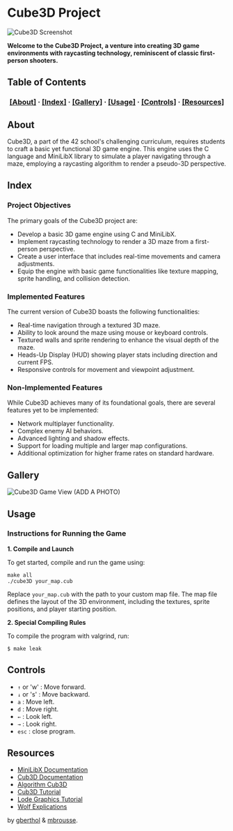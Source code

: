 # Cube3D Project

![Cube3D Screenshot](https://imgur.com/WOr2YWP)

**Welcome to the Cube3D Project, a venture into creating 3D game environments with raycasting technology, reminiscent of classic first-person shooters.**

## Table of Contents

<h3 align="center">
	<a href="#about">[About]</a>
	<span> · </span>
	<a href="#index">[Index]</a>
	<span> · </span>
	<a href="#gallery">[Gallery]</a>
	<span> · </span>
    <a href="#usage">[Usage]</a>
    <span> · </span>
	<a href="#controls">[Controls]</a>
    <span> · </span>
	<a href="#resources">[Resources]</a>
</h3>

## About

Cube3D, a part of the 42 school's challenging curriculum, requires students to craft a basic yet functional 3D game engine. This engine uses the C language and MiniLibX library to simulate a player navigating through a maze, employing a raycasting algorithm to render a pseudo-3D perspective.

## Index

### Project Objectives

The primary goals of the Cube3D project are:
- Develop a basic 3D game engine using C and MiniLibX.
- Implement raycasting technology to render a 3D maze from a first-person perspective.
- Create a user interface that includes real-time movements and camera adjustments.
- Equip the engine with basic game functionalities like texture mapping, sprite handling, and collision detection.

### Implemented Features

The current version of Cube3D boasts the following functionalities:
- Real-time navigation through a textured 3D maze.
- Ability to look around the maze using mouse or keyboard controls.
- Textured walls and sprite rendering to enhance the visual depth of the maze.
- Heads-Up Display (HUD) showing player stats including direction and current FPS.
- Responsive controls for movement and viewpoint adjustment.

### Non-Implemented Features

While Cube3D achieves many of its foundational goals, there are several features yet to be implemented:
- Network multiplayer functionality.
- Complex enemy AI behaviors.
- Advanced lighting and shadow effects.
- Support for loading multiple and larger map configurations.
- Additional optimization for higher frame rates on standard hardware.


## Gallery

![Cube3D Game View (ADD A PHOTO)]()

## Usage

### Instructions for Running the Game

**1. Compile and Launch**

To get started, compile and run the game using:

```shell
make all
./cube3D your_map.cub
```
Replace `your_map.cub` with the path to your custom map file. The map file defines the layout of the 3D environment, including the textures, sprite positions, and player starting position.

**2. Special Compiling Rules**

To compile the program with valgrind, run:

```shell
$ make leak
```

## Controls

- `↑` or 'w' : Move forward.
- `↓` or 's' : Move backward.
- `a` : Move left.
- `d` : Move right.
- `←` : Look left.
- `→` : Look right.
- `esc` : close program.

## Resources

- [MiniLibX Documentation](https://harm-smits.github.io/42docs/)
- [Cub3D Documentation](https://harm-smits.github.io/42docs/projects/cub3d)
- [Algorithm Cub3D](https://docs.google.com/document/d/1tdNYHg3Mfqf8dr8W6Ajs3seUugwtmaQizZ7BzimkXog/edit?pli=1#heading=h.bd9zh49nig4r)
- [Cub3D Tutorial](http://forums.mediabox.fr/wiki/tutoriaux/flashplatform/affichage/3d/raycasting)
- [Lode Graphics Tutorial](https://lodev.org/cgtutor/raycasting.html)
- [Wolf Explications](https://guy-grave.developpez.com/tutoriels/jeux/doom-wolfenstein-raycasting/)

by [gberthol](https://github.com/Pastequeisntreal) & [mbrousse](https://github.com/maxdegers).
